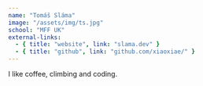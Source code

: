 ```yaml
---
name: "Tomáš Sláma"
image: "/assets/img/ts.jpg"
school: "MFF UK"
external-links:
  - { title: "website", link: "slama.dev" }
  - { title: "github", link: "github.com/xiaoxiae/" }
---
```


I like coffee, climbing and coding.
